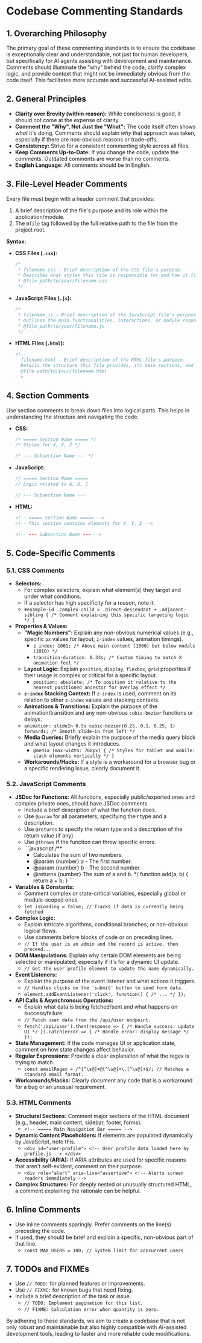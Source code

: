 # Codebase Commenting Standards

## 1. Overarching Philosophy

The primary goal of these commenting standards is to ensure the codebase is exceptionally clear and understandable, not just for human developers, but specifically for AI agents assisting with development and maintenance. Comments should illuminate the "why" behind the code, clarify complex logic, and provide context that might not be immediately obvious from the code itself. This facilitates more accurate and successful AI-assisted edits.

## 2. General Principles

- **Clarity over Brevity (within reason):** While conciseness is good, it should not come at the expense of clarity.
- **Comment the "Why", Not Just the "What":** The code itself often shows _what_ it's doing. Comments should explain _why_ that approach was taken, especially if there are non-obvious reasons or trade-offs.
- **Consistency:** Strive for a consistent commenting style across all files.
- **Keep Comments Up-to-Date:** If you change the code, update the comments. Outdated comments are worse than no comments.
- **English Language:** All comments should be in English.

## 3. File-Level Header Comments

Every file must begin with a header comment that provides:

1.  A brief description of the file's purpose and its role within the application/module.
2.  The `@file` tag followed by the full relative path to the file from the project root.

**Syntax:**

- **CSS Files (`.css`):**
  ```css
  /*
   * filename.css — Brief description of the CSS file's purpose.
   * Describes what styles this file is responsible for and how it fits into the overall styling.
   * @file path/to/your/filename.css
   */
  ```
- **JavaScript Files (`.js`):**
  ```javascript
  /*
   * filename.js — Brief description of the JavaScript file's purpose.
   * Outlines the main functionalities, interactions, or module responsibilities.
   * @file path/to/your/filename.js
   */
  ```
- **HTML Files (`.html`):**
  ```html
  <!--
    filename.html — Brief description of the HTML file's purpose.
    Details the structure this file provides, its main sections, and if it's a template for dynamic content.
    @file path/to/your/filename.html
  -->
  ```

## 4. Section Comments

Use section comments to break down files into logical parts. This helps in understanding the structure and navigating the code.

- **CSS:**

  ```css
  /* ===== Section Name ===== */
  /* Styles for X, Y, Z */

  /* --- Subsection Name --- */
  ```

- **JavaScript:**

  ```javascript
  // ===== Section Name =====
  // Logic related to A, B, C

  // --- Subsection Name ---
  ```

- **HTML:**

  ```html
  <!-- ===== Section Name ===== -->
  <!-- This section contains elements for X, Y, Z -->

  <!-- --- Subsection Name --- -->
  ```

## 5. Code-Specific Comments

### 5.1. CSS Comments

- **Selectors:**
  - For complex selectors, explain what element(s) they target and under what conditions.
  - If a selector has high specificity for a reason, note it.
  - `#example-id .complex-child > .direct-descendant + .adjacent-sibling { /* Comment explaining this specific targeting logic */ }`
- **Properties & Values:**
  - **"Magic Numbers":** Explain any non-obvious numerical values (e.g., specific `px` values for layout, `z-index` values, animation timings).
    - `z-index: 1001; /* Above main content (1000) but below modals (1010) */`
    - `transition-duration: 0.33s; /* Custom timing to match X animation feel */`
  - **Layout Logic:** Explain `position`, `display`, `flexbox`, `grid` properties if their usage is complex or critical for a specific layout.
    - `position: absolute; /* To position it relative to the nearest positioned ancestor for overlay effect */`
  - **`z-index` Stacking Context:** If `z-index` is used, comment on its relation to other `z-index` values and stacking contexts.
  - **Animations & Transitions:** Explain the purpose of the animation/transition and any non-obvious `cubic-bezier` functions or delays.
  - `animation: slideIn 0.5s cubic-bezier(0.25, 0.1, 0.25, 1) forwards; /* Smooth slide-in from left */`
  - **Media Queries:** Briefly explain the purpose of the media query block and what layout changes it introduces.
    - `@media (max-width: 768px) { /* Styles for tablet and mobile: stack elements vertically */ }`
  - **Workarounds/Hacks:** If a style is a workaround for a browser bug or a specific rendering issue, clearly document it.

### 5.2. JavaScript Comments

- **JSDoc for Functions:** All functions, especially public/exported ones and complex private ones, should have JSDoc comments.
  - Include a brief description of what the function does.
  - Use `@param` for all parameters, specifying their type and a description.
  - Use `@returns` to specify the return type and a description of the return value (if any).
  - Use `@throws` if the function can throw specific errors.
  - \`\`\`javascript
    /\*\*
    - Calculates the sum of two numbers.
    - @param {number} a - The first number.
    - @param {number} b - The second number.
    - @returns {number} The sum of a and b.
      \*/
      function add(a, b) {
      return a + b;
      }
      \`\`\`
- **Variables & Constants:**
  - Comment complex or state-critical variables, especially global or module-scoped ones.
  - `let isLoading = false; // Tracks if data is currently being fetched`
- **Complex Logic:**
  - Explain intricate algorithms, conditional branches, or non-obvious logical flows.
  - Use comments before blocks of code or on preceding lines.
  - `// If the user is an admin and the record is active, then proceed...`
- **DOM Manipulations:** Explain why certain DOM elements are being selected or manipulated, especially if it's for a dynamic UI update.
  - `// Get the user profile element to update the name dynamically.`
- **Event Listeners:**
  - Explain the purpose of the event listener and what actions it triggers.
  - `// Handles clicks on the 'submit' button to send form data.`
  - `element.addEventListener('click', function() { /* ... */ });`
- **API Calls & Asynchronous Operations:**
  - Explain what data is being fetched/sent and what happens on success/failure.
  - `// Fetch user data from the /api/user endpoint.`
  - `fetch('/api/user').then(response => { /* Handle success: update UI */ }).catch(error => { /* Handle error: display message */ });`
- **State Management:** If the code manages UI or application state, comment on how state changes affect behavior.
- **Regular Expressions:** Provide a clear explanation of what the regex is trying to match.
  - `const emailRegex = /^[^\s@]+@[^\s@]+\.[^\s@]+$/; // Matches a standard email format.`
- **Workarounds/Hacks:** Clearly document any code that is a workaround for a bug or an unusual requirement.

### 5.3. HTML Comments

- **Structural Sections:** Comment major sections of the HTML document (e.g., header, main content, sidebar, footer, forms).
  - `<!-- ===== Main Navigation Bar ===== -->`
- **Dynamic Content Placeholders:** If elements are populated dynamically by JavaScript, note this.
  - `<div id="user-profile"> <!-- User profile data loaded here by profile.js --> </div>`
- **Accessibility (ARIA):** If ARIA attributes are used for specific reasons that aren't self-evident, comment on their purpose.
  - `<div role="alert" aria-live="assertive"> <!-- Alerts screen readers immediately -->`
- **Complex Structures:** For deeply nested or unusually structured HTML, a comment explaining the rationale can be helpful.

## 6. Inline Comments

- Use inline comments sparingly. Prefer comments on the line(s) preceding the code.
- If used, they should be brief and explain a specific, non-obvious part of that line.
  - `const MAX_USERS = 100; // System limit for concurrent users`

## 7. TODOs and FIXMEs

- Use `// TODO:` for planned features or improvements.
- Use `// FIXME:` for known bugs that need fixing.
- Include a brief description of the task or issue.
  - `// TODO: Implement pagination for this list.`
  - `// FIXME: Calculation error when quantity is zero.`

By adhering to these standards, we aim to create a codebase that is not only robust and maintainable but also highly compatible with AI-assisted development tools, leading to faster and more reliable code modifications.
